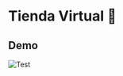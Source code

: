 # Tienda Virtual :rocket:

## Demo

![Test](https://media.giphy.com/media/HaIfvsQjjPXL2Kke0R/giphy.gif)
